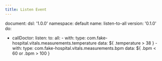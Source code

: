 ```yaml
---
title: Listen Event
---
```

document:
  dsl: '1.0.0'
  namespace: default
  name: listen-to-all
  version: '0.1.0'
do:
  - callDoctor:
      listen:
        to:
          all:
          - with:
              type: com.fake-hospital.vitals.measurements.temperature
              data: ${ .temperature > 38 }
          - with:
              type: com.fake-hospital.vitals.measurements.bpm
              data: ${ .bpm < 60 or .bpm > 100 }